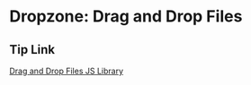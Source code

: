 # Dropzone: Drag and Drop Files

## Tip Link

[Drag and Drop Files JS Library](https://front.tip/dropzone-js-library-drag-drop-upload-files)

